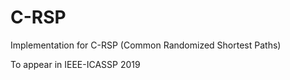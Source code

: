 # C-RSP

Implementation for C-RSP (Common Randomized Shortest Paths)

To appear in IEEE-ICASSP 2019

